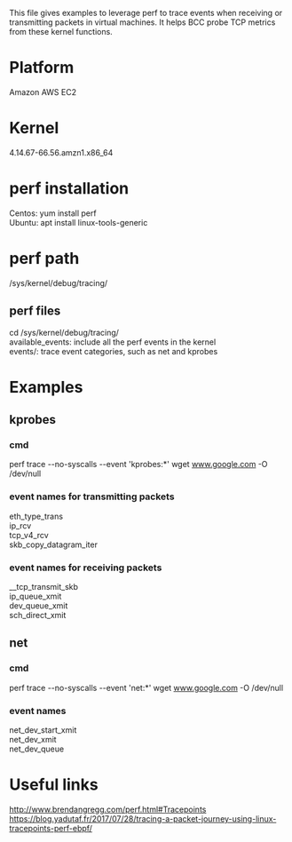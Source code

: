 This file gives examples to leverage perf to trace events when receiving or transmitting packets in virtual machines. 
It helps BCC probe TCP metrics from these kernel functions. <p>

# Platform
Amazon AWS EC2

# Kernel
4.14.67-66.56.amzn1.x86_64

# perf installation 
Centos: yum install perf <br>
Ubuntu: apt install linux-tools-generic

# perf path
/sys/kernel/debug/tracing/

## perf files
cd /sys/kernel/debug/tracing/ <br>
available_events: include all the perf events in the kernel <br>
events/: trace event categories, such as net and kprobes

# Examples
## kprobes 
### cmd
perf trace --no-syscalls --event 'kprobes:*' wget www.google.com -O /dev/null
### event names for transmitting packets
eth_type_trans <br>
ip_rcv <br>
tcp_v4_rcv <br>
skb_copy_datagram_iter

### event names for receiving packets
__tcp_transmit_skb <br>
ip_queue_xmit <br>
dev_queue_xmit <br>
sch_direct_xmit

## net
### cmd 
perf trace --no-syscalls --event 'net:*' wget www.google.com -O /dev/null
### event names
net_dev_start_xmit <br>
net_dev_xmit <br>
net_dev_queue

# Useful links
http://www.brendangregg.com/perf.html#Tracepoints <br>
https://blog.yadutaf.fr/2017/07/28/tracing-a-packet-journey-using-linux-tracepoints-perf-ebpf/
